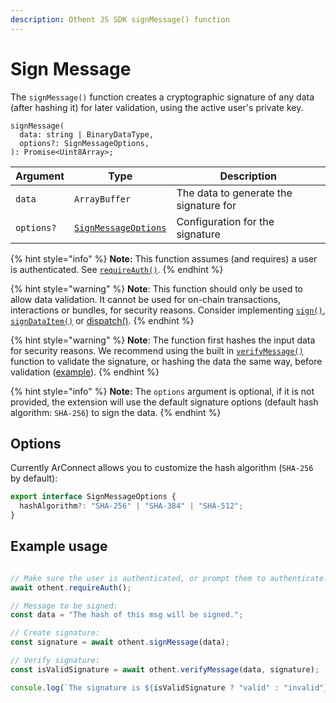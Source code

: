 ```yaml
---
description: Othent JS SDK signMessage() function
---
```


# Sign Message

The `signMessage()` function creates a cryptographic signature of any data (after hashing it) for later validation,
using the active user's private key.

```
signMessage(
  data: string | BinaryDataType,
  options?: SignMessageOptions,
): Promise<Uint8Array>;
```

| Argument   | Type                                            | Description                            |
| ---------- | ----------------------------------------------- | -------------------------------------- |
| `data`     | `ArrayBuffer`                                   | The data to generate the signature for |
| `options?` | [`SignMessageOptions`](sign-message.md#options) | Configuration for the signature        |

{% hint style="info" %}
**Note:** This function assumes (and requires) a user is authenticated. See [`requireAuth()`](require-auth.md).
{% endhint %}

{% hint style="warning" %}
**Note**: This function should only be used to allow data validation. It cannot be used for on-chain transactions,
interactions or bundles, for security reasons. Consider implementing [`sign()`](sign.md),
[`signDataItem()`](sign-dataitem.md) or [dispatch()](dispatch.md).
{% endhint %}

{% hint style="warning" %}
**Note**: The function first hashes the input data for security reasons. We recommend using the built in
[`verifyMessage()`](verify-message.md) function to validate the signature, or hashing the data the same way, before
validation ([example](verify-message.md#verification-without-arconnect)).
{% endhint %}

{% hint style="info" %}
**Note:** The `options` argument is optional, if it is not provided, the extension will use the default signature
options (default hash algorithm: `SHA-256`) to sign the data.
{% endhint %}

## Options

Currently ArConnect allows you to customize the hash algorithm (`SHA-256` by default):

```typescript
export interface SignMessageOptions {
  hashAlgorithm?: "SHA-256" | "SHA-384" | "SHA-512";
}
```

## Example usage

```ts

// Make sure the user is authenticated, or prompt them to authenticate:
await othent.requireAuth();

// Message to be signed:
const data = "The hash of this msg will be signed.";

// Create signature:
const signature = await othent.signMessage(data);

// Verify signature:
const isValidSignature = await othent.verifyMessage(data, signature);

console.log(`The signature is ${isValidSignature ? "valid" : "invalid"}`);
```
